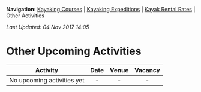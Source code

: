 **Navigation:** [Kayaking Courses](index) &#124; [Kayaking Expeditions](expedition) &#124; [Kayak Rental Rates](rental) &#124; Other Activities

_Last Updated: 04 Nov 2017 14:05_
# Other Upcoming Activities

Activity | Date | Venue | Vacancy
:---:|:---:|:---:|:---:
No upcoming activities yet|-|-|- 

